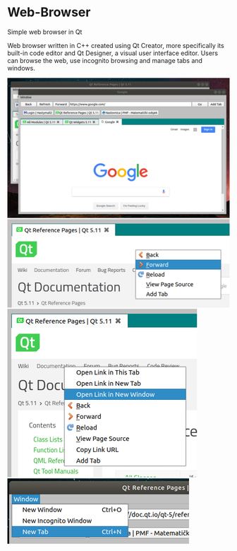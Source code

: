 # Web-Browser
Simple web browser in Qt

Web browser written in C++ created using Qt Creator, more specifically its built-in code editor and Qt Designer, a visual user interface
editor. Users can browse the web, use incognito browsing and manage tabs and windows.

![](/Browser_windows.png?raw=true "Browser windows")
![](/Page_right_click.png?raw=true "Page_right_click")
![](/Link_right_click.png?raw=true "Link_right_click")
![](/Window_menu.png?raw=true "Window_menu")
